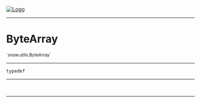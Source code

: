 
[![Logo](../../../images/logo.png)](../../../api/index.html)

---



<h1>ByteArray</h1>
<small>`snow.utils.ByteArray`</small>



---

`typedef`

---

&nbsp;
&nbsp;









---

&nbsp;
&nbsp;
&nbsp;
&nbsp;
